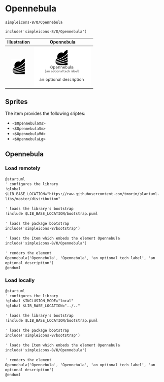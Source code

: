# Opennebula


```text
simpleicons-8/O/Opennebula
```

```text
include('simpleicons-8/O/Opennebula')
```



| Illustration | Opennebula |
| :---: | :---: |
| ![illustration for Illustration](../../simpleicons-8/O/Opennebula.png) | ![illustration for Opennebula](../../simpleicons-8/O/Opennebula.Local.png) |



## Sprites
The item provides the following sriptes:

- `<$OpennebulaXs>`
- `<$OpennebulaSm>`
- `<$OpennebulaMd>`
- `<$OpennebulaLg>`





## Opennebula

### Load remotely
```plantuml
@startuml
' configures the library
!global $LIB_BASE_LOCATION="https://raw.githubusercontent.com/tmorin/plantuml-libs/master/distribution"

' loads the library's bootstrap
!include $LIB_BASE_LOCATION/bootstrap.puml

' loads the package bootstrap
include('simpleicons-8/bootstrap')

' loads the Item which embeds the element Opennebula
include('simpleicons-8/O/Opennebula')

' renders the element
Opennebula('Opennebula', 'Opennebula', 'an optional tech label', 'an optional description')
@enduml
```

### Load locally
```plantuml
@startuml
' configures the library
!global $INCLUSION_MODE="local"
!global $LIB_BASE_LOCATION="../.."

' loads the library's bootstrap
!include $LIB_BASE_LOCATION/bootstrap.puml

' loads the package bootstrap
include('simpleicons-8/bootstrap')

' loads the Item which embeds the element Opennebula
include('simpleicons-8/O/Opennebula')

' renders the element
Opennebula('Opennebula', 'Opennebula', 'an optional tech label', 'an optional description')
@enduml
```

